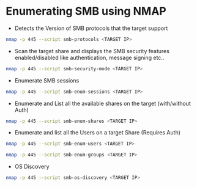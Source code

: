 # Enumerating SMB using NMAP

- Detects the Version of SMB protocols that the target support
```sh
nmap -p 445 --script smb-protocols <TARGET IP>
```

- Scan the target share and displays the SMB security features enabled/disabled like authentication, message signing etc..
```sh
nmap -p 445 --script smb-security-mode <TARGET IP>
```

- Enumerate SMB sessions
```sh
nmap -p 445 --script smb-enum-sessions <TARGET IP>
```

- Enumerate and List all the available shares on the target (with/without Auth)
```sh
nmap -p 445 --script smb-enum-shares <TARGET IP>
```

- Enumerate and list all the Users on a target Share (Requires Auth)
```sh
nmap -p 445 --script smb-enum-users <TARGET IP> 
```

```sh
nmap -p 445 --script smb-enum-groups <TARGET IP>
```

- OS Discovery
```sh
nmap -p 445 --script smb-os-discovery <TARGET IP>
```

